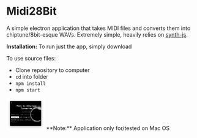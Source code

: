 # Midi28Bit
A simple electron application that takes MIDI files and converts them into chiptune/8bit-esque WAVs. Extremely simple, heavily relies on [synth-js](https://github.com/patrickroberts/synth-js).

**Installation:**
To run just the app, simply download

To use source files:
* Clone repository to computer
* `cd` into folder
* `npm install`
* `npm start`

<img src="https://github.com/MysteryPuppy/Midi28bit/blob/master/screenshot.png" width="100">
**Note:** Application only for/tested on Mac OS

